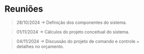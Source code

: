 # Reuniões

>28/10/2024 &#8594; Definição dos componentes do sistema.

>01/11/2024 &#8594; Cálculos do projeto conceitual do sistema.

>04/11/2024 &#8594; Discussão do projeto de comando e controle + detalhes no orçamento.